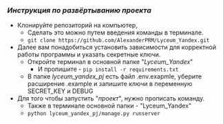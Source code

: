 
###  *Инструкция по развёртыванию проекта*

- Клонируйте репозиторий на компьютер,
  - Сделать это можно путем введения команды в терминале.
  - ```git clone https://github.com/AlexanderPRM/Lyceum_Yandex.git``` 
- Далее вам понадобиться установить зависимости для корректной работы программы и указать секретные ключи.
  - Откройте терминал в основной папке "_Lyceum_Yandex_"<br>
    -  И пропишите - ```pip install -r requirements.txt```<br>
  - В папке _lyceum_yandex_pj_ есть файл .env.exapmle, уберите расширение .example и запишите ключи в переменную SECRET_KEY и DEBUG
- Для того чтобы запустить "_проект_", нужно прописать команду.
  - Также в терминале основной папки - "Lyceum_Yandex"
  - ```python lyceum_yandex_pj/manage.py runserver```
